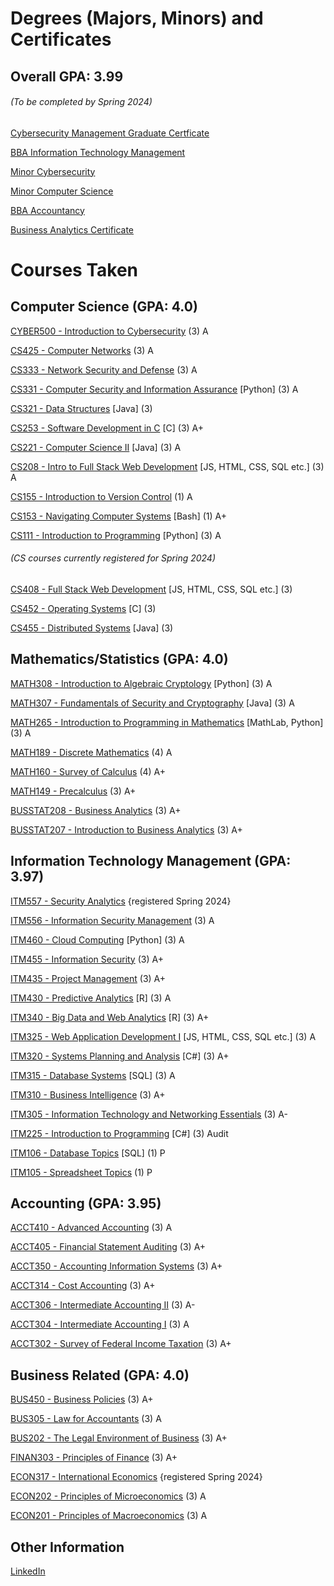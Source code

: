 # Degrees (Majors, Minors) and Certificates
## Overall GPA: 3.99
###### (To be completed by Spring 2024)

[Cybersecurity Management Graduate Certficate](https://www.boisestate.edu/cobe-itscm/graduate-certificate-in-cybersecurity-management/)

[BBA Information Technology Management](https://www.boisestate.edu/cobe-itscm/it-management/)

[Minor Cybersecurity](https://www.boisestate.edu/registrar-catalog/#/programs/Hye4XH_4n8)

[Minor Computer Science](https://www.boisestate.edu/registrar-catalog/#/programs/Hkem7S_VnI)

[BBA Accountancy](https://www.boisestate.edu/cobe-accountancy/programs/accountancy-degrees/)

[Business Analytics Certificate](https://www.boisestate.edu/cobe-itscm/certificate-in-business-analytics/)


# Courses Taken

## Computer Science (GPA: 4.0)

[CYBER500 - Introduction to Cybersecurity](https://www.boisestate.edu/graduatecatalog/#/courses/BJWmBSA8w?bcCurrent=CYBER500) (3) A

[CS425 - Computer Networks](https://www.boisestate.edu/registrar-catalog/#/courses/S1i_f8I98?bcCurrent=CS425) (3) A

[CS333 - Network Security and Defense](https://www.boisestate.edu/registrar-catalog/#/courses/SJ77QIUcI?bcCurrent=CS333) (3) A

[CS331 - Computer Security and Information Assurance](https://www.boisestate.edu/registrar-catalog/#/courses/rym7mLIcI?bc=true&bcCurrent=CS331) [Python] (3) A

[CS321 - Data Structures](https://www.boisestate.edu/registrar-catalog/#/courses/SJ0xQ8I98?bcCurrent=CS321) [Java] (3)

[CS253 - Software Development in C](https://www.boisestate.edu/registrar-catalog/#/courses/r1NfG8IcU?bcCurrent=CS253) [C] (3) A+

[CS221 - Computer Science II](https://www.boisestate.edu/registrar-catalog/#/courses/SygWSzII98?bcCurrent=CS221) [Java] (3) A

[CS208 - Intro to Full Stack Web Development](https://www.boisestate.edu/registrar-catalog/#/courses/Hk9gqpkej?&bcCurrent=CS208) [JS, HTML, CSS, SQL etc.] (3) A

[CS155 - Introduction to Version Control](https://www.boisestate.edu/registrar-catalog/#/courses/HkWNqXI89U?bcCurrent=CS155) (1) A

[CS153 - Navigating Computer Systems](https://www.boisestate.edu/registrar-catalog/#/courses/rkVqQ8U5L?bcCurrent=CS153) [Bash] (1) A+

[CS111 - Introduction to Programming](https://www.boisestate.edu/registrar-catalog/#/courses/SJHvXLL9I?bcCurrent=CS111) [Python] (3) A


###### (CS courses currently registered for Spring 2024)

[CS408 - Full Stack Web Development](https://www.boisestate.edu/registrar-catalog/#/courses/B1pZ7LL9I?bcCurrent=CS408) [JS, HTML, CSS, SQL etc.] (3) 

[CS452 - Operating Systems](https://www.boisestate.edu/registrar-catalog/#/courses/r1GvJLI58?bcCurrent=CS452) [C] (3)

[CS455 - Distributed Systems](https://www.boisestate.edu/registrar-catalog/#/courses/HyWBM8IcL?&bcCurrent=CS455) [Java] (3)


## Mathematics/Statistics (GPA: 4.0)

[MATH308 - Introduction to Algebraic Cryptology](https://www.boisestate.edu/registrar-catalog/#/courses/BklN6-UU9L?bcCurrent=MATH308) [Python] (3) A

[MATH307 - Fundamentals of Security and Cryptography](https://www.boisestate.edu/registrar-catalog/#/courses/HkleaWLUqI?bcCurrent=MATH307) [Java] (3) A

[MATH265 - Introduction to Programming in Mathematics](https://www.boisestate.edu/registrar-catalog/#/courses/rkxDNUU5I?true&bcCurrent=MATH265) [MathLab, Python] (3) A

[MATH189 - Discrete Mathematics](https://www.boisestate.edu/registrar-catalog/#/courses/Skgqe78L5I?bcCurrent=MATH189) (4) A

[MATH160 - Survey of Calculus](https://www.boisestate.edu/registrar-catalog/#/courses/SyYGeUU98?bcCurrent=MATH160) (4) A+

[MATH149 - Precalculus](https://www.boisestate.edu/registrar-catalog/#/courses/HyIR7L8c8?bcCurrent=MATH149) (3) A+

[BUSSTAT208 - Business Analytics](https://www.boisestate.edu/registrar-catalog/#/courses/BylBiyLUqU?bcCurrent=BUSSTAT208) (3) A+

[BUSSTAT207 - Introduction to Business Analytics](https://www.boisestate.edu/registrar-catalog/#/courses/ByZBjyLUc8?bcCurrent=BUSSTAT207) (3) A+


## Information Technology Management (GPA: 3.97)

[ITM557 - Security Analytics](https://www.boisestate.edu/graduatecatalog/#/courses/SJuYCGYLv?bcCurrent=ITM557) {registered Spring 2024}

[ITM556 - Information Security Management](https://www.boisestate.edu/graduatecatalog/#/courses/rypJhGYUw?bcCurrent=ITM556) (3) A

[ITM460 - Cloud Computing](https://www.boisestate.edu/registrar-catalog/#/courses/rk8UN8I98?bcCurrent=ITM460) [Python] (3) A

[ITM455 - Information Security](https://www.boisestate.edu/registrar-catalog/#/courses/HJuobL89L?bcCurrent=ITM455) (3) A+

[ITM435 - Project Management](https://www.boisestate.edu/registrar-catalog/#/courses/H1llp-889U?&bcCurrent=SCM435) (3) A+

[ITM430 - Predictive Analytics](https://www.boisestate.edu/registrar-catalog/#/courses/BJeUsX8LqU?bcCurrent=ITM430) [R] (3) A

[ITM340 - Big Data and Web Analytics](https://www.boisestate.edu/registrar-catalog/#/courses/BybIVLI5L?&bcCurrent=ITM340) [R] (3) A+

[ITM325 - Web Application Development I](https://www.boisestate.edu/registrar-catalog/#/courses/Sy4oW8I5U?bcCurrent=ITM325) [JS, HTML, CSS, SQL etc.] (3) A

[ITM320 - Systems Planning and Analysis](https://www.boisestate.edu/registrar-catalog/#/courses/HJrjy8U5I?bcCurrent=ITM320) [C#] (3) A+

[ITM315 - Database Systems](https://www.boisestate.edu/registrar-catalog/#/courses/BklZokL85U?bcCurrent=ITM315) [SQL] (3) A

[ITM310 - Business Intelligence](https://www.boisestate.edu/registrar-catalog/#/courses/ryxskLU5U?bcCurrent=ITM310) (3) A+

[ITM305 - Information Technology and Networking Essentials](https://www.boisestate.edu/registrar-catalog/#/courses/S12DfLU9L?&bcCurrent=ITM305) (3) A-

[ITM225 - Introduction to Programming](https://www.boisestate.edu/registrar-catalog/#/courses/rymez885U?bcCurrent=ITM225) [C#] (3) Audit

[ITM106 - Database Topics](https://www.boisestate.edu/registrar-catalog/#/courses/rJeWjJ8IcI?bc=true&bcCurrent=ITM106) [SQL] (1) P

[ITM105 - Spreadsheet Topics](https://www.boisestate.edu/registrar-catalog/#/courses/BJZj1UL5L?bcCurrent=ITM105) (1) P


## Accounting (GPA: 3.95)

[ACCT410 - Advanced Accounting](https://www.boisestate.edu/registrar-catalog/#/courses/Ske3wk8U5I?bcCurrent=ACCT410) (3) A

[ACCT405 - Financial Statement Auditing](https://www.boisestate.edu/registrar-catalog/#/courses/rJxhDJLU5U?bcCurrent=ACCT405) (3) A+

[ACCT350 - Accounting Information Systems](https://www.boisestate.edu/registrar-catalog/#/courses/BJexu18UcU?bcCurrent=ACCT350) (3) A+

[ACCT314 - Cost Accounting](https://www.boisestate.edu/registrar-catalog/#/courses/BkZ3PJU85U?bcCurrent=ACCT314) (3) A+

[ACCT306 - Intermediate Accounting II](https://www.boisestate.edu/registrar-catalog/#/courses/Sk2vJILq8?bcCurrent=ACCT306) (3) A-

[ACCT304 - Intermediate Accounting I](https://www.boisestate.edu/registrar-catalog/#/courses/B12PJIUcL?&bcCurrent=ACCT304) (3) A

[ACCT302 - Survey of Federal Income Taxation](https://www.boisestate.edu/registrar-catalog/#/courses/Hyb3DyIUqU?bcCurrent=ACCT302) (3) A+


## Business Related (GPA: 4.0)

[BUS450 - Business Policies](https://www.boisestate.edu/registrar-catalog/#/courses/HkgisJULcI?bcCurrent=BUS450) (3) A+

[BUS305 - Law for Accountants](https://www.boisestate.edu/registrar-catalog/#/courses/BJsiyUUc8?bcCurrent=BUS305) (3) A
 
[BUS202 - The Legal Environment of Business](https://www.boisestate.edu/registrar-catalog/#/courses/SksikLUcI?bcCurrent=BUS202) (3) A+

[FINAN303 - Principles of Finance](https://www.boisestate.edu/registrar-catalog/#/courses/SkeQayIU9L?bcCurrent=FINAN303) (3) A+

[ECON317 - International Economics](https://www.boisestate.edu/registrar-catalog/#/courses/B1-lnJLI5I?&bcCurrent=ECON317) {registered Spring 2024}

[ECON202 - Principles of Microeconomics](https://www.boisestate.edu/registrar-catalog/#/courses/H1gh1L8qU?&bcCurrent=ECON202) (3) A

[ECON201 - Principles of Macroeconomics](https://www.boisestate.edu/registrar-catalog/#/courses/BJlhy88cI?bcCurrent=ECON201) (3) A


## Other Information

[LinkedIn](https://www.linkedin.com/in/heidi-zhang-ctr)
